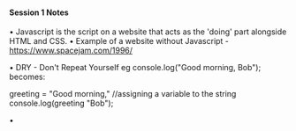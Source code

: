 #### Session 1 Notes

• Javascript is the script on a website that acts as the 'doing' part alongside HTML and CSS. 
• Example of a website without Javascript - https://www.spacejam.com/1996/ 

• DRY - Don't Repeat Yourself
  eg console.log("Good morning, Bob"); becomes:

  greeting = "Good morning," //assigning a variable to the string
  console.log(greeting "Bob");

•
  
